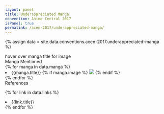 ```yaml
---
layout: panel
title: Underappreciated Manga
convention: Anime Central 2017
isPanel: true
permalink: /acen-2017/underappreciated-manga/
---
```


{% assign data = site.data.conventions.acen-2017.underappreciated-manga %}

<div class="manga-list">
<div class="manga-img default"> hover over manga title for image </div>
<div class="manga-header"> Manga Mentioned </div>
{% for manga in data.manga %}
  <li class="manga-item">
    {{manga.title}}
    {% if manga.image %}
      <img class="manga-img" src="/images/conventions/{{manga.image}}" />
    {% endif %}
  </li>
{% endfor %}
</div>

<div class="manga-header"> References </div>

{% for link in data.links %}
  <li class="manga-link">
    <a href="{{link.url}}" target="_blank">{{link.title}}</a>
  </li>
{% endfor %}
